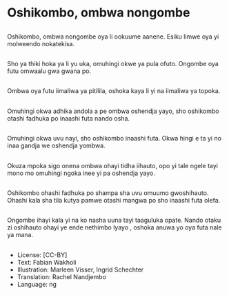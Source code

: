 # Oshikombo, ombwa nongombe

##
Oshikombo, ombwa nongombe oya li ookuume aanene. Esiku limwe oya yi molweendo nokatekisa.

##
Sho ya thiki hoka ya li yu uka, omuhingi okwe ya pula ofuto. Ongombe oya futu omwaalu gwa gwana po.

##
Ombwa oya futu iimaliwa ya pitilila, oshoka kaya li yi na iimaliwa ya topoka.

##
Omuhingi okwa adhika andola a pe ombwa oshendja yayo, sho oshikombo otashi fadhuka po inaashi futa nando osha.

##
Omuhingi okwa uvu nayi, sho oshikombo inaashi futa. Okwa hingi e ta yi no inaa gandja we oshendja yombwa.

##
Okuza mpoka sigo onena ombwa ohayi tidha iihauto, opo yi tale ngele tayi mono mo omuhingi ngoka inee yi pa oshendja yayo.

##
Oshikombo ohashi fadhuka po shampa sha uvu omuumo gwoshihauto. Ohashi kala sha tila kutya pamwe otashi mangwa po sho inaashi futa olefa.

##
Ongombe ihayi kala yi  na ko nasha uuna tayi taaguluka opate. Nando otaku zi oshihauto ohayi ye ende nethimbo lyayo , oshoka anuwa yo  oya  futa nale ya mana.

##
* License: [CC-BY]
* Text: Fabian Wakholi
* Illustration: Marleen Visser, Ingrid Schechter
* Translation: Rachel Nandjembo
* Language: ng
